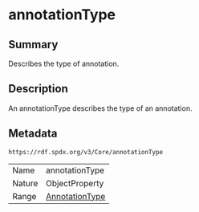 <!-- Automatically generated by spec-parser v2.0.0 on 2024-01-12T14:00:21.817658+00:00 -->
<!-- SPDX-License-Identifier: Community-Spec-1.0 -->

# annotationType

## Summary

Describes the type of annotation.


## Description

An annotationType describes the type of an annotation.


## Metadata

`https://rdf.spdx.org/v3/Core/annotationType`


| | |
|---|---|
| Name | annotationType |
| Nature | ObjectProperty |
| Range | [AnnotationType](../Vocabularies/AnnotationType.md) |





